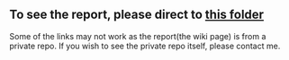 
## To see the report, please direct to [this folder](https://github.com/kimyoungqq17/Software-Testing/tree/main/software%20testing/wiki_page)


Some of the links may not work as the report(the wiki page) is from a private repo. If you wish to see the private repo itself, please contact me.  
